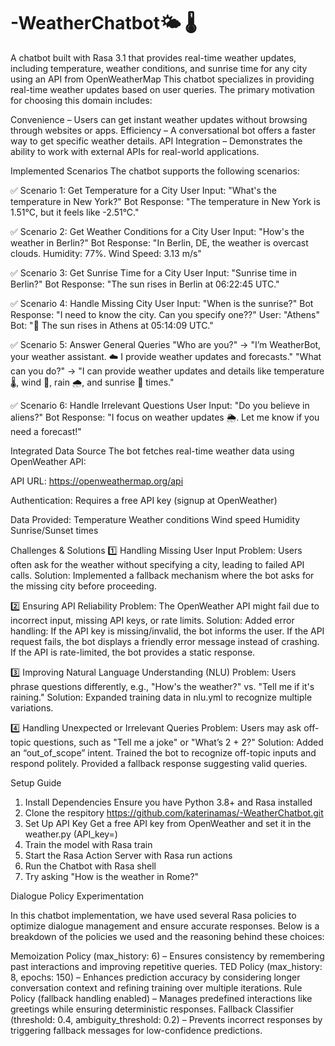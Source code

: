 # -WeatherChatbot🌤️ 🌡️
A chatbot built with Rasa 3.1 that provides real-time weather updates, including temperature, weather conditions, and sunrise time for any city using an API from OpenWeatherMap 
This chatbot specializes in providing real-time weather updates based on user queries. The primary motivation for choosing this domain includes:

Convenience – Users can get instant weather updates without browsing through websites or apps.
Efficiency – A conversational bot offers a faster way to get specific weather details.
API Integration – Demonstrates the ability to work with external APIs for real-world applications.

Implemented Scenarios
The chatbot supports the following scenarios:

✅ Scenario 1: Get Temperature for a City
User Input: "What's the temperature in New York?"
Bot Response: "The temperature in New York is 1.51°C, but it feels like -2.51°C."

✅ Scenario 2: Get Weather Conditions for a City
User Input: "How's the weather in Berlin?"
Bot Response: "In Berlin, DE, the weather is overcast clouds. Humidity: 77%. Wind Speed: 3.13 m/s"

✅ Scenario 3: Get Sunrise Time for a City
User Input: "Sunrise time in Berlin?"
Bot Response: "The sun rises in Berlin at 06:22:45 UTC."

✅ Scenario 4: Handle Missing City
User Input: "When is the sunrise?"
Bot Response: "I need to know the city. Can you specify one??"
User: "Athens"
Bot: "🌅 The sun rises in Athens at 05:14:09 UTC."

✅ Scenario 5: Answer General Queries
"Who are you?" → "I’m WeatherBot, your weather assistant. ☁️ I provide weather updates and forecasts."
"What can you do?" → "I can provide weather updates and details like temperature 🌡️, wind 💨, rain 🌧️, and sunrise 🌅 times."

✅ Scenario 6: Handle Irrelevant Questions
User Input: "Do you believe in aliens?"
Bot Response: "I focus on weather updates 🌦️. Let me know if you need a forecast!"

Integrated Data Source
The bot fetches real-time weather data using OpenWeather API:

 API URL: https://openweathermap.org/api
 
 Authentication: Requires a free API key (signup at OpenWeather)
 
 Data Provided:
Temperature
Weather conditions
Wind speed
Humidity
Sunrise/Sunset times

Challenges & Solutions
1️⃣ Handling Missing User Input
Problem: Users often ask for the weather without specifying a city, leading to failed API calls.
Solution: Implemented a fallback mechanism where the bot asks for the missing city before proceeding. 

2️⃣ Ensuring API Reliability
Problem: The OpenWeather API might fail due to incorrect input, missing API keys, or rate limits.
Solution: Added error handling:
If the API key is missing/invalid, the bot informs the user.
If the API request fails, the bot displays a friendly error message instead of crashing.
If the API is rate-limited, the bot provides a static response.

3️⃣ Improving Natural Language Understanding (NLU)
Problem: Users phrase questions differently, e.g., "How's the weather?" vs. "Tell me if it's raining."
Solution:
Expanded training data in nlu.yml to recognize multiple variations.

4️⃣ Handling Unexpected or Irrelevant Queries
Problem: Users may ask off-topic questions, such as "Tell me a joke" or "What’s 2 + 2?"
Solution:
Added an “out_of_scope” intent.
Trained the bot to recognize off-topic inputs and respond politely.
Provided a fallback response suggesting valid queries.

Setup Guide
1. Install Dependencies
Ensure you have Python 3.8+ and Rasa installed
2. Clone the respitory https://github.com/katerinamas/-WeatherChatbot.git
3. Set Up API Key
Get a free API key from OpenWeather and set it in the weather.py (API_key=)
4. Train the model with Rasa train
5. Start the Rasa Action Server with Rasa run actions
6. Run the Chatbot with Rasa shell
7. Try asking "How is the weather in Rome?"

Dialogue Policy Experimentation

In this chatbot implementation, we have used several Rasa policies to optimize dialogue management and ensure accurate responses. Below is a breakdown of the policies we used and the reasoning behind these choices:

Memoization Policy (max_history: 6) – Ensures consistency by remembering past interactions and improving repetitive queries.
TED Policy (max_history: 8, epochs: 150) – Enhances prediction accuracy by considering longer conversation context and refining training over multiple iterations.
Rule Policy (fallback handling enabled) – Manages predefined interactions like greetings while ensuring deterministic responses.
Fallback Classifier (threshold: 0.4, ambiguity_threshold: 0.2) – Prevents incorrect responses by triggering fallback messages for low-confidence predictions.
